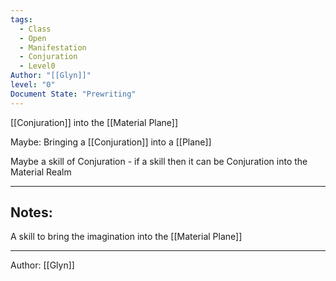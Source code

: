 ```yaml
---
tags:
  - Class
  - Open
  - Manifestation
  - Conjuration
  - Level0
Author: "[[Glyn]]"
level: "0"
Document State: "Prewriting"
---
```

[[Conjuration]] into the [[Material Plane]]

Maybe:
Bringing a [[Conjuration]] into a [[Plane]]

Maybe a skill of Conjuration - if a skill then it can be Conjuration into the Material Realm
- - -
## Notes:
A skill to bring the imagination into the [[Material Plane]]
- - -
Author: [[Glyn]]